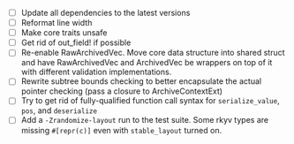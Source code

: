 - [ ] Update all dependencies to the latest versions
- [ ] Reformat line width
- [ ] Make core traits unsafe
- [ ] Get rid of out_field! if possible
- [ ] Re-enable RawArchivedVec. Move core data structure into shared struct and
      have RawArchivedVec and ArchivedVec be wrappers on top of it with
      different validation implementations.
- [ ] Rewrite subtree bounds checking to better encapsulate the actual pointer checking (pass a closure to ArchiveContextExt)
- [ ] Try to get rid of fully-qualified function call syntax for `serialize_value`, `pos`, and `deserialize`
- [ ] Add a `-Zrandomize-layout` run to the test suite. Some rkyv types are missing `#[repr(c)]` even with `stable_layout` turned on.
